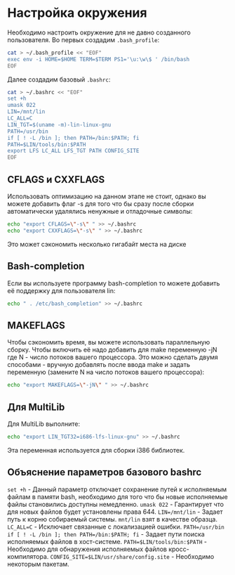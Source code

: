 ﻿# Настройка окружения

Необходимо настроить окружение для не давно созданного пользователя.
Во первых создадим `.bash_profile`:

```bash 
cat > ~/.bash_profile << "EOF"
exec env -i HOME=$HOME TERM=$TERM PS1='\u:\w\$ ' /bin/bash
EOF
```

Далее создадим базовый `.bashrc`:

```bash
cat > ~/.bashrc << "EOF"
set +h
umask 022
LIN=/mnt/lin
LC_ALL=C
LIN_TGT=$(uname -m)-lin-linux-gnu
PATH=/usr/bin
if [ ! -L /bin ]; then PATH=/bin:$PATH; fi
PATH=$LIN/tools/bin:$PATH
export LFS LC_ALL LFS_TGT PATH CONFIG_SITE
EOF
```

## CFLAGS и CXXFLAGS

Использовать оптимизацию на данном этапе не стоит, однако вы можете добавить флаг -s для того что бы сразу после сборки автоматически удалялись ненужные и отладочные символы:

```bash
echo "export CFLAGS=\"-s\" " >> ~/.bashrc
echo "export CXXFLAGS=\"-s\" " >> ~/.bashrc
```

Это может  сэкономить несколько гигабайт места на диске

## Bash-completion
Если вы используете программу bash-completion то можете добавить её поддержку для пользователя lin:

```bash
echo " . /etc/bash_completion" >> ~/.bashrc
```

## MAKEFLAGS
Чтобы  сэкономить время, вы можете использовать параллельную сборку. Чтобы включить её надо добавить для make переменную -jN где N - число потоков вашего процессора. 
Это можно сделать двумя способами - вручную добавлять после ввода make и задать переменную (замените N на число потоков вашего процессора):

```bash
echo "export MAKEFLAGS=\"-jN\" " >> ~/.bashrc
```

## Для MultiLib
Для MultiLib выполните:

```bash
echo "export LIN_TGT32=i686-lfs-linux-gnu" >> ~/.bashrc
```

Эта переменная используется для сборки i386 библиотек.

## Объяснение параметров базового bashrc

`set +h` - Данный параметр отключает сохранение путей к исполняемым файлам в памяти bash, необходимо для того что бы новые исполняемые файлы становились доступны немедленно.
`umask 022` - Гарантирует что для новых файлов будет установлены права 644.
`LIN=/mnt/lin` - Задает путь к корню собираемый системы. `mnt/lin` взят в качестве образца.
`LC_ALL=C` - Исключает связанные с локализацией ошибки.
`PATH=/usr/bin if [ ! -L /bin ]; then PATH=/bin:$PATH; fi` - Задает пути поиска исполняемых файлов в хост-системе.
`PATH=$LIN/tools/bin:$PATH` - Необходимо для обнаружения исполняемых файлов кросс-компилятора.
`CONFIG_SITE=$LIN/usr/share/config.site` - Необходимо некоторым пакетам.
